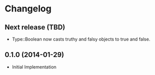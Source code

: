 # Changelog

## Next release (TBD)

 - Type::Boolean now casts truthy and falsy objects to true and false.

## 0.1.0 (2014-01-29)

 - Initial Implementation
